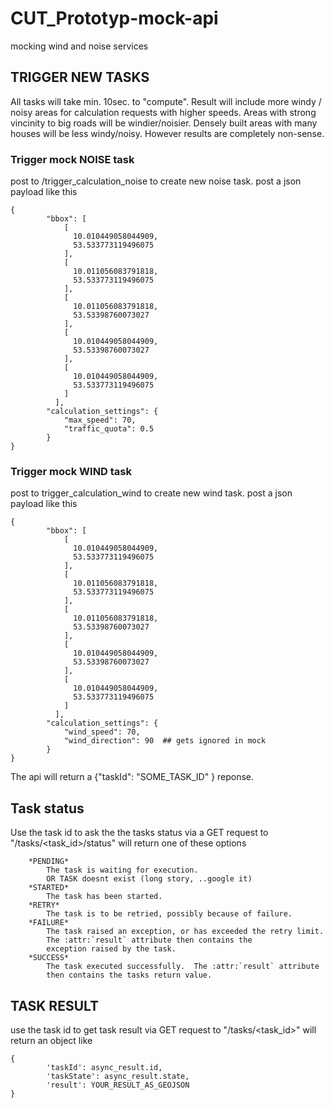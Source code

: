 # CUT_Prototyp-mock-api
mocking wind and noise services

## TRIGGER NEW TASKS
All tasks will take min. 10sec. to "compute".
Result will include more windy / noisy areas for calculation requests with higher speeds. 
Areas with strong vincinity to big roads will be windier/noisier.
Densely built areas with many houses will be less windy/noisy. 
However results are completely non-sense.

### Trigger mock NOISE task
post to /trigger_calculation_noise to create new noise task. 
post a json payload like this 
```
{
        "bbox": [
            [
              10.010449058044909,
              53.533773119496075
            ],
            [
              10.011056083791818,
              53.533773119496075
            ],
            [
              10.011056083791818,
              53.53398760073027
            ],
            [
              10.010449058044909,
              53.53398760073027
            ],
            [
              10.010449058044909,
              53.533773119496075
            ]
          ],
        "calculation_settings": {
            "max_speed": 70,
            "traffic_quota": 0.5
        }
}
```


### Trigger mock WIND task
post to trigger_calculation_wind to create new wind task. 
post a json payload like this 
```
{
        "bbox": [
            [
              10.010449058044909,
              53.533773119496075
            ],
            [
              10.011056083791818,
              53.533773119496075
            ],
            [
              10.011056083791818,
              53.53398760073027
            ],
            [
              10.010449058044909,
              53.53398760073027
            ],
            [
              10.010449058044909,
              53.533773119496075
            ]
          ],
        "calculation_settings": {
            "wind_speed": 70,
            "wind_direction": 90  ## gets ignored in mock
        }
}
```


The api will return a {"taskId": "SOME_TASK_ID" } reponse. 

## Task status
Use the task id to ask the the tasks status via a GET request to "/tasks/<task_id>/status" 
will return one of these options

```
    *PENDING*
        The task is waiting for execution. 
        OR TASK doesnt exist (long story, ..google it)
    *STARTED*
        The task has been started.
    *RETRY*
        The task is to be retried, possibly because of failure.
    *FAILURE*
        The task raised an exception, or has exceeded the retry limit.
        The :attr:`result` attribute then contains the
        exception raised by the task.
    *SUCCESS*
        The task executed successfully.  The :attr:`result` attribute
        then contains the tasks return value.
```


## TASK RESULT
use the task id to get task result via GET request to "/tasks/<task_id>"
will return an object like
```
{
        'taskId': async_result.id,
        'taskState': async_result.state,
        'result': YOUR_RESULT_AS_GEOJSON
}
```
